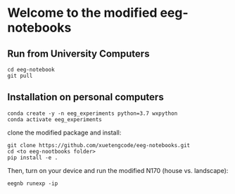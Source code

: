 # Welcome to the modified eeg-notebooks
## Run from University Computers
```
cd eeg-notebook
git pull
```

## Installation on personal computers

```
conda create -y -n eeg_experiments python=3.7 wxpython
conda activate eeg_experiments
```
clone the modified package and install:
```
git clone https://github.com/xuetengcode/eeg-notebooks.git
cd <to eeg-nootbooks folder>
pip install -e .
```

Then, turn on your device and run the modified N170 (house vs. landscape):
```
eegnb runexp -ip
```

